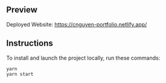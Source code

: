 ## Preview

Deployed Website: https://cnguyen-portfolio.netlify.app/

## Instructions

To install and launch the project locally, run these commands:

```shell
yarn
yarn start
```
